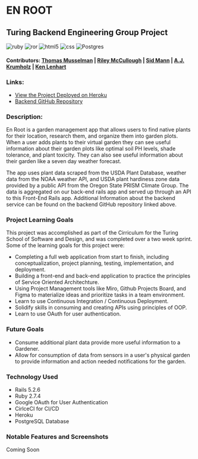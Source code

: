 # EN ROOT

## Turing Backend Engineering Group Project

![ruby](https://img.shields.io/badge/Ruby-CC342D?style=for-the-badge&logo=ruby&logoColor=white) ![ror](https://img.shields.io/badge/Ruby_on_Rails-CC0000?style=for-the-badge&logo=ruby-on-rails&logoColor=white) ![html5](https://img.shields.io/badge/HTML5-E34F26?style=for-the-badge&logo=html5&logoColor=white) ![css](https://img.shields.io/badge/CSS-239120?&style=for-the-badge&logo=css3&logoColor=white) ![Postgres](https://img.shields.io/badge/postgres-%23316192.svg?style=for-the-badge&logo=postgresql&logoColor=white)

#### Contributors: [Thomas Musselman](https://github.com/musselmanth) | [Riley McCullough](https://github.com/Rileybmcc) | [Sid Mann](https://github.com/sjmann2) | [A.J. Krumholz](https://github.com/ajkrumholz) | [Ken Lenhart](https://gist.github.com/Penitent0)

### Links:

- [View the Project Deployed on Heroku](https://demeter-fe.herokuapp.com/)
- [Backend GitHub Repository](https://github.com/demeter-project/demeter-be)

### Description:

En Root is a garden management app that allows users to find native plants for their location, research them, and organize them into garden plots. When a user adds plants to their virtual garden they can see useful information about their garden plots like optimal soil PH levels, shade tolerance, and plant toxicity. They can also see useful information about their garden like a seven day weather forecast.

The app uses plant data scraped from the USDA Plant Database, weather data from the NOAA weather API, and USDA plant hardiness zone data provided by a public API from the Oregon State PRISM Climate Group. The data is aggregated on our back-end rails app and served up through an API to this Front-End Rails app. Additional Information about the backend service can be found on the backend GitHub repository linked above.

### Project Learning Goals

This project was accomplished as part of the Cirriculum for the Turing School of Software and Design, and was completed over a two week sprint. Some of the learning goals for this project were:

- Completing a full web application from start to finish, including conceptualization, project planning, testing, implementation, and deployment.
- Building a front-end and back-end application to practice the principles of Service Oriented Architechture.
- Using Project Management tools like Miro, Github Projects Board, and Figma to materialize ideas and prioritize tasks in a team environment.
- Learn to use Continuous Integration / Continuous Deployment.
- Solidify skills in consuming and creating APIs using principles of OOP.
- Learn to use OAuth for user authentication.

### Future Goals

- Consume additional plant data provide more useful information to a Gardener.
- Allow for consumption of data from sensors in a user's physical garden to provide information and action needed notifications for the garden.

### Technology Used

- Rails 5.2.6
- Ruby 2.7.4
- Google OAuth for User Authentication
- CirlceCI for CI/CD
- Heroku
- PostgreSQL Database

### Notable Features and Screenshots

Coming Soon
